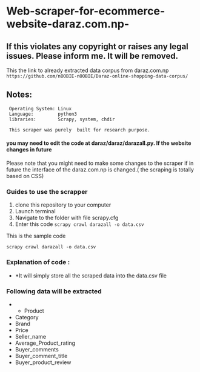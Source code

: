 # Web-scraper-for-ecommerce-website-daraz.com.np-

 
## If this violates any copyright or raises any legal issues. Please inform me. It will be removed.

This the link to already extracted data corpus from daraz.com.np
`https://github.com/nOOBIE-nOOBIE/Daraz-online-shopping-data-corpus/`


## Notes:
     Operating System: Linux
     Language:         python3
     libraries:        Scrapy, system, chdir   

     This scraper was purely  built for research purpose. 


#### you may need to edit the code at daraz/daraz/darazall.py. If the website changes in future


Please note that you might need to make some changes to the scraper 
if in future the interface of the daraz.com.np is 
changed.( the scraping is totally based on CSS)

### Guides to use the scrapper
 1. clone this repository to your computer
 2. Launch terminal
 3. Navigate to the folder with file scrapy.cfg
 4. Enter this code
 `scrapy crawl darazall -o data.csv`

 This is the sample code

 `scrapy crawl darazall -o data.csv`

 ### Explanation of code :  
   *  *It will simply store all the scraped data into the data.csv file
 
### Following data will be extracted
  * * Product
 * Category
 * Brand
 * Price 
 * Seller_name 
 * Average_Product_rating
 * Buyer_comments
 * Buyer_comment_title
 * Buyer_product_review

